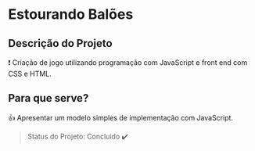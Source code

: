 # Estourando Balões

## Descrição do Projeto
:exclamation: Criação de jogo utilizando programação com JavaScript e front end com CSS e HTML.

## Para que serve?

:+1: Apresentar um modelo simples de implementação com JavaScript. 

> Status do Projeto: Concluido :heavy_check_mark:
